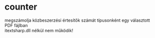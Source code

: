 # counter
megszámolja közbeszerzési értesítők számát típusonként egy választott PDF fájlban<br />
itextsharp.dll nélkül nem működik!
